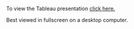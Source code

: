 To view the Tableau presentation [click here.](https://public.tableau.com/profile/michael.phillips1733#!/vizhome/2016-2017NBASeasonDeck/NBASeasonExploration?publish=yes)

Best viewed in fullscreen on a desktop computer.
